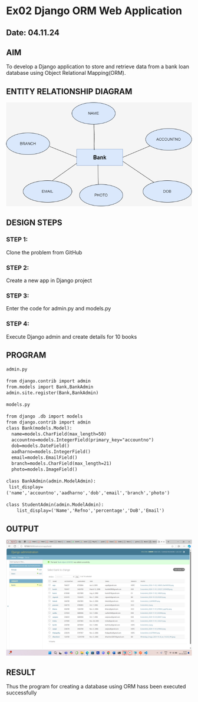 # Ex02 Django ORM Web Application
## Date: 04.11.24

## AIM
To develop a Django application to store and retrieve data from a bank loan database using Object Relational Mapping(ORM).

## ENTITY RELATIONSHIP DIAGRAM
![alt text](FLOWCHART.png)


## DESIGN STEPS

### STEP 1:
Clone the problem from GitHub

### STEP 2:
Create a new app in Django project

### STEP 3:
Enter the code for admin.py and models.py

### STEP 4:
Execute Django admin and create details for 10 books

## PROGRAM
```
admin.py

from django.contrib import admin
from.models import Bank,BankAdmin
admin.site.register(Bank,BankAdmin)

models.py

from django .db import models
from django.contrib import admin
class Bank(models.Model):
  name=models.CharField(max_length=50)
  accountno=models.IntegerField(primary_key="accountno")
  dob=models.DateField()
  aadharno=models.IntegerField()
  email=models.EmailField() 
  branch=models.CharField(max_length=21)
  photo=models.ImageField()

class BankAdmin(admin.ModelAdmin):
 list_display=('name','accountno','aadharno','dob','email','branch','photo')
	
class StudentAdmin(admin.ModelAdmin):
	list_display=('Name','Refno','percentage','DoB','Email')
```


## OUTPUT
![alt text](<Screenshot 2024-11-04 225522.png>)



## RESULT
Thus the program for creating a database using ORM hass been executed successfully

